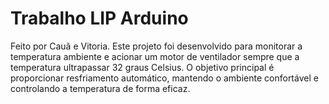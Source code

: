 # Trabalho LIP Arduino
Feito por Cauã e Vitoria.
  Este projeto foi desenvolvido para monitorar a temperatura ambiente e acionar um motor de ventilador sempre que a temperatura ultrapassar 32 graus Celsius. O objetivo principal é proporcionar resfriamento automático, mantendo o ambiente confortável e controlando a temperatura de forma eficaz.

